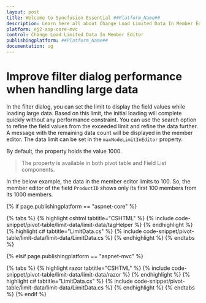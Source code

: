 ```yaml
---
layout: post
title: Welcome to Syncfusion Essential ##Platform_Name##
description: Learn here all about Change Load Limited Data In Member Editor of Syncfusion Essential ##Platform_Name## widgets based on HTML5 and jQuery.
platform: ej2-asp-core-mvc
control: Change Load Limited Data In Member Editor
publishingplatform: ##Platform_Name##
documentation: ug
---
```


# Improve filter dialog performance when handling large data

In the filter dialog, you can set the limit to display the field values while loading large data. Based on this limit, the initial loading will complete quickly without any performance constraint. You can use the search option to refine the field values from the exceeded limit and refine the data further. A message with the remaining data count will be displayed in the member editor. The data limit can be set in the `maxNodeLimitInEditor` property.

By default, the property holds the value 1000.

> The property is available in both pivot table and Field List components.

In the below example, the data in the member editor limits to 100. So, the member editor of the field `ProductID` shows only its first 100 members from its 1000 members.

{% if page.publishingplatform == "aspnet-core" %}

{% tabs %}
{% highlight cshtml tabtitle="CSHTML" %}
{% include code-snippet/pivot-table/limit-data/limit-data/tagHelper %}
{% endhighlight %}
{% highlight c# tabtitle="LimitData.cs" %}
{% include code-snippet/pivot-table/limit-data/limit-data/LimitData.cs %}
{% endhighlight %}
{% endtabs %}

{% elsif page.publishingplatform == "aspnet-mvc" %}

{% tabs %}
{% highlight razor tabtitle="CSHTML" %}
{% include code-snippet/pivot-table/limit-data/limit-data/razor %}
{% endhighlight %}
{% highlight c# tabtitle="LimitData.cs" %}
{% include code-snippet/pivot-table/limit-data/limit-data/LimitData.cs %}
{% endhighlight %}
{% endtabs %}
{% endif %}


